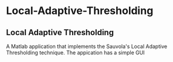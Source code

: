 # Local-Adaptive-Thresholding

Local Adaptive Thresholding
-----------------------------------------------

A Matlab application that implements the Sauvola's Local Adaptive Thresholding technique.
The appication has a simple GUI
